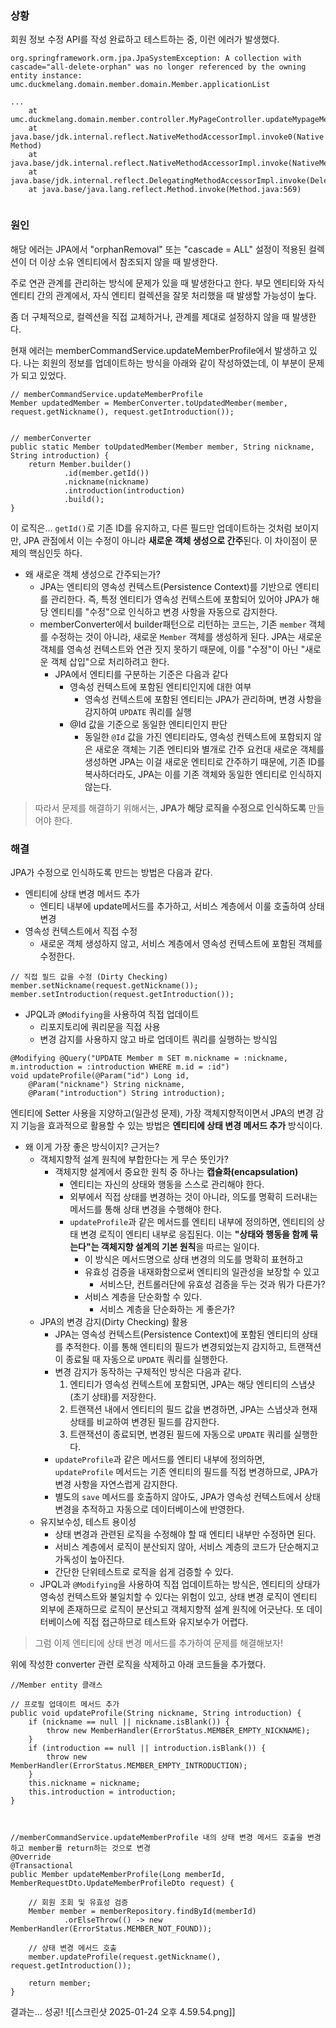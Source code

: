 ### 상황
회원 정보 수정 API를 작성 완료하고 테스트하는 중, 이런 에러가 발생했다.
```
org.springframework.orm.jpa.JpaSystemException: A collection with cascade="all-delete-orphan" was no longer referenced by the owning entity instance: umc.duckmelang.domain.member.domain.Member.applicationList

...
	at umc.duckmelang.domain.member.controller.MyPageController.updateMypageMemberProfile(MyPageController.java:75)
	at java.base/jdk.internal.reflect.NativeMethodAccessorImpl.invoke0(Native Method)
	at java.base/jdk.internal.reflect.NativeMethodAccessorImpl.invoke(NativeMethodAccessorImpl.java:77)
	at java.base/jdk.internal.reflect.DelegatingMethodAccessorImpl.invoke(DelegatingMethodAccessorImpl.java:43)
	at java.base/java.lang.reflect.Method.invoke(Method.java:569)


```

### 원인
해당 에러는 JPA에서 "orphanRemoval" 또는 "cascade = ALL" 설정이 적용된 컬렉션이 더 이상 소유 엔티티에서 참조되지 않을 때 발생한다. 

주로 연관 관계를 관리하는 방식에 문제가 있을 때 발생한다고 한다. 부모 엔티티와 자식 엔티티 간의 관계에서, 자식 엔티티 컬렉션을 잘못 처리했을 때 발생할 가능성이 높다.

좀 더 구체적으로, 컬렉션을 직접 교체하거나, 관계를 제대로 설정하지 않을 때 발생한다.

현재 에러는 memberCommandService.updateMemberProfile에서 발생하고 있다.
나는 회원의 정보를 업데이트하는 방식을 아래와 같이 작성하였는데, 이 부분이 문제가 되고 있었다.
```
// memberCommandService.updateMemberProfile
Member updatedMember = MemberConverter.toUpdatedMember(member, request.getNickname(), request.getIntroduction());


// memberConverter
public static Member toUpdatedMember(Member member, String nickname, String introduction) {  
    return Member.builder()  
            .id(member.getId())  
            .nickname(nickname)  
            .introduction(introduction)  
            .build();  
}
```

이 로직은... `getId()`로 기존 ID를 유지하고, 다른 필드만 업데이트하는 것처럼 보이지만, JPA 관점에서 이는 수정이 아니라 **새로운 객체 생성으로 간주**된다. 이 차이점이 문제의 핵심인듯 하다.
* 왜 새로운 객체 생성으로 간주되는가?
	* JPA는 엔티티의 영속성 컨텍스트(Persistence Context)를 기반으로 엔티티를 관리한다. 즉, 특정 엔티티가 영속성 컨텍스트에 포함되어 있어야 JPA가 해당 엔티티를 "수정"으로 인식하고 변경 사항을 자동으로 감지한다.
	* memberConverter에서 builder패턴으로 리턴하는 코드는, 기존 `member` 객체를 수정하는 것이 아니라, 새로운 `Member` 객체를 생성하게 된다. JPA는 새로운 객체를 영속성 컨텍스트와 연관 짓지 못하기 때문에, 이를 "수정"이 아닌 "새로운 객체 삽입"으로 처리하려고 한다.
		* JPA에서 엔티티를 구분하는 기준은 다음과 같다
			* 영속성 컨텍스트에 포함된 엔티티인지에 대한 여부
				* 영속성 컨텍스트에 포함된 엔티티는 JPA가 관리하며, 변경 사항을 감지하여 `UPDATE` 쿼리를 실행
			* @Id 값을 기준으로 동일한 엔티티인지 판단
				* 동일한 `@Id` 값을 가진 엔티티라도, 영속성 컨텍스트에 포함되지 않은 새로운 객체는 기존 엔티티와 별개로 간주
요컨대 새로운 객체를 생성하면 JPA는 이걸 새로운 엔티티로 간주하기 때문에, 기존 ID를 복사하더라도, JPA는 이를 기존 객체와 동일한 엔티티로 인식하지 않는다.

> 따라서 문제를 해결하기 위해서는, **JPA가 해당 로직을 수정으로 인식하도록** 만들어야 한다.


### 해결
JPA가 수정으로 인식하도록 만드는 방법은 다음과 같다.
- 엔티티에 상태 변경 메서드 추가
	- 엔티티 내부에 update메서드를 추가하고, 서비스 계층에서 이룰 호출하여 상태 변경
- 영속성 컨텍스트에서 직접 수정
	- 새로운 객체 생성하지 않고, 서비스 계층에서 영속성 컨텍스트에 포함된 객체를 수정한다.
```
// 직접 필드 값을 수정 (Dirty Checking) member.setNickname(request.getNickname()); member.setIntroduction(request.getIntroduction());
```
- JPQL과 `@Modifying`을 사용하여 직접 업데이트
	- 리포지토리에 쿼리문을 직접 사용
	- 변경 감지를 사용하지 않고 바로 업데이트 쿼리를 실행하는 방식임
```
@Modifying @Query("UPDATE Member m SET m.nickname = :nickname, m.introduction = :introduction WHERE m.id = :id")
void updateProfile(@Param("id") Long id,
	@Param("nickname") String nickname, 
	@Param("introduction") String introduction);
```

엔티티에 Setter 사용을 지양하고(일관성 문제), 가장 객체지향적이면서 JPA의 변경 감지 기능을 효과적으로 활용할 수 있는 방법은 **엔티티에 상태 변경 메서드 추가** 방식이다.
* 왜 이게 가장 좋은 방식이지? 근거는?
	* 객체지향적 설계 원칙에 부합한다는 게 무슨 뜻인가?
		* 객체지향 설계에서 중요한 원칙 중 하나는 **캡슐화(encapsulation)**
			* 엔티티는 자신의 상태와 행동을 스스로 관리해야 한다.
			* 외부에서 직접 상태를 변경하는 것이 아니라, 의도를 명확히 드러내는 메서드를 통해 상태 변경을 수행해야 한다.
			* `updateProfile`과 같은 메서드를 엔티티 내부에 정의하면, 엔티티의 상태 변경 로직이 엔티티 내부로 응집된다. 이는 **"상태와 행동을 함께 묶는다"는 객체지향 설계의 기본 원칙**을 따르는 일이다.
				* 이 방식은 메서드명으로 상태 변경의 의도를 명확히 표현하고
				* 유효성 검증을 내재화함으로써 엔티티의 일관성을 보장할 수 있고
					* 서비스단, 컨트롤러단에 유효성 검증을 두는 것과 뭐가 다른가?
				* 서비스 계층을 단순화할 수 있다.
					* 서비스 계층을 단순화하는 게 좋은가?
	* JPA의 변경 감지(Dirty Checking) 활용
		* JPA는 영속성 컨텍스트(Persistence Context)에 포함된 엔티티의 상태를 추적한다. 이를 통해 엔티티의 필드가 변경되었는지 감지하고, 트랜잭션이 종료될 때 자동으로 `UPDATE` 쿼리를 실행한다.
		* 변경 감지가 동작하는 구체적인 방식은 다음과 같다.
			1. 엔티티가 영속성 컨텍스트에 포함되면, JPA는 해당 엔티티의 스냅샷(초기 상태)를 저장한다.
			2. 트랜잭션 내에서 엔티티의 필드 값을 변경하면, JPA는 스냅샷과 현재 상태를 비교하여 변경된 필드를 감지한다.
			3. 트랜잭션이 종료되면, 변경된 필드에 자동으로 `UPDATE` 쿼리를 실행한다.
		* `updateProfile`과 같은 메서드를 엔티티 내부에 정의하면, `updateProfile` 메서드는 기존 엔티티의 필드를 직접 변경하므로, JPA가 변경 사항을 자연스럽게 감지한다.
		* 별도의 `save` 메서드를 호출하지 않아도, JPA가 영속성 컨텍스트에서 상태 변경을 추적하고 자동으로 데이터베이스에 반영한다.
	* 유지보수성, 테스트 용이성
		* 상태 변경과 관련된 로직을 수정해야 할 때 엔티티 내부만 수정하면 된다.
		* 서비스 계층에서 로직이 분산되지 않아, 서비스 계층의 코드가 단순해지고 가독성이 높아진다.
		* 간단한 단위테스트로 로직을 쉽게 검증할 수 있다.
	* JPQL과 `@Modifying`을 사용하여 직접 업데이트하는 방식은, 엔티티의 상태가 영속성 컨텍스트와 불일치할 수 있다는 위험이 있고, 상태 변경 로직이 엔티티 외부에 존재하므로 로직이 분산되고 객체지향적 설계 원칙에 어긋난다. 또 데이터베이스에 직접 접근하므로 테스트와 유지보수가 어렵다.

> 그럼 이제 엔티티에 상태 변경 메서드를 추가하여 문제를 해결해보자!

위에 작성한 converter 관련 로직을 삭제하고 아래 코드들을 추가했다.
```
//Member entity 클래스

// 프로필 업데이트 메서드 추가
public void updateProfile(String nickname, String introduction) {  
    if (nickname == null || nickname.isBlank()) {  
        throw new MemberHandler(ErrorStatus.MEMBER_EMPTY_NICKNAME);  
    }  
    if (introduction == null || introduction.isBlank()) {  
        throw new MemberHandler(ErrorStatus.MEMBER_EMPTY_INTRODUCTION);  
    }  
    this.nickname = nickname;  
    this.introduction = introduction;  
}



//memberCommandService.updateMemberProfile 내의 상태 변경 메서드 호출을 변경하고 member를 return하는 것으로 변경
@Override  
@Transactional  
public Member updateMemberProfile(Long memberId, MemberRequestDto.UpdateMemberProfileDto request) {  
  
    // 회원 조회 및 유효성 검증  
    Member member = memberRepository.findById(memberId)  
            .orElseThrow(() -> new MemberHandler(ErrorStatus.MEMBER_NOT_FOUND));  
  
    // 상태 변경 메서드 호출  
    member.updateProfile(request.getNickname(), request.getIntroduction());  
  
    return member;  
}
```


결과는... 성공!
![[스크린샷 2025-01-24 오후 4.59.54.png]]